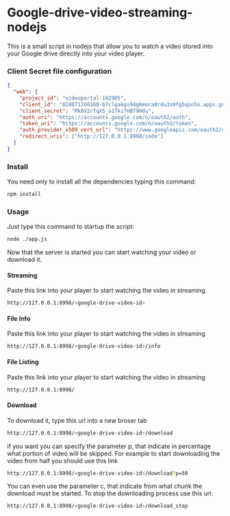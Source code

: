 # Google-drive-video-streaming-nodejs
This is a small script in nodejs that allow you to watch a video stored into your Google drive directly into your video player.

### Client Secret file configuration

```json
{
  "web": {
    "project_id": "videoportal-192905",
    "client_id": "824071160160-b7clga6gs94g6moca0rdu3o9fg5qon5n.apps.googleusercontent.com",
    "client_secret": "Mk8V2rTqX5_a1Tki7HB79Hdu",
    "auth_uri": "https://accounts.google.com/o/oauth2/auth",
    "token_uri": "https://accounts.google.com/o/oauth2/token",
    "auth_provider_x509_cert_url": "https://www.googleapis.com/oauth2/v1/certs",
    "redirect_uris": ["http://127.0.0.1:8998/code"]
  }
}
```

### Install
You need only to install all the dependencies typing this command:
```bash
npm install
```


### Usage
Just type this command to startup the script:
```bash
node ./app.js
```
Now that the server is started you can start watching your video or download it.

#### Streaming
Paste this link into your player to start watching the video in streaming
```bash
http://127.0.0.1:8998/<google-drive-video-id>
```

#### File Info
Paste this link into your player to start watching the video in streaming
```bash
http://127.0.0.1:8998/<google-drive-video-id>/info
```

#### File Listing

Paste this link into your player to start watching the video in streaming
```bash
http://127.0.0.1:8998/
```


#### Download
To download it, type this url into a new broser tab
```bash
http://127.0.0.1:8998/<google-drive-video-id>/download
```
if you want you can specify the parameter p, that indicate in percentage what portion of video will be skipped.
For example to start downloading the video from half you should use this link

```bash
http://127.0.0.1:8998/<google-drive-video-id>/download?p=50
```
You can even use the parameter c, that indicate from what chunk the download must be started.
To stop the downloading process use this url:
```bash
http://127.0.0.1:8998/<google-drive-video-id>/download_stop
```

